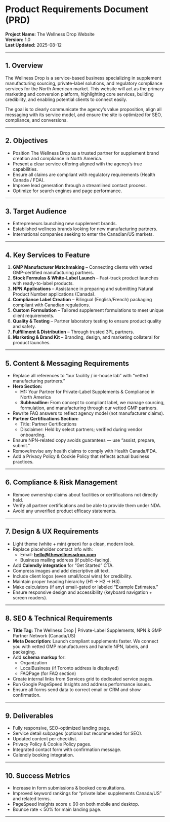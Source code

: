 # Product Requirements Document (PRD)  
**Project Name:** The Wellness Drop Website  
**Version:** 1.0  
**Last Updated:** 2025-08-12  

---

## 1. Overview  
The Wellness Drop is a service-based business specializing in supplement manufacturing sourcing, private-label solutions, and regulatory compliance services for the North American market. This website will act as the primary marketing and conversion platform, highlighting core services, building credibility, and enabling potential clients to connect easily.

The goal is to clearly communicate the agency’s value proposition, align all messaging with its service model, and ensure the site is optimized for SEO, compliance, and conversions.

---

## 2. Objectives  
- Position The Wellness Drop as a trusted partner for supplement brand creation and compliance in North America.  
- Present a clear service offering aligned with the agency’s true capabilities.  
- Ensure all claims are compliant with regulatory requirements (Health Canada / FDA).  
- Improve lead generation through a streamlined contact process.  
- Optimize for search engines and page performance.  

---

## 3. Target Audience  
- Entrepreneurs launching new supplement brands.  
- Established wellness brands looking for new manufacturing partners.  
- International companies seeking to enter the Canadian/US markets.  

---

## 4. Key Services to Feature  
1. **GMP Manufacturer Matchmaking** – Connecting clients with vetted GMP-certified manufacturing partners.  
2. **Stock Formulas & White-Label Launch** – Fast-track product launches with ready-to-label products.  
3. **NPN Applications** – Assistance in preparing and submitting Natural Product Number applications (Canada).  
4. **Compliance Label Creation** – Bilingual (English/French) packaging compliant with Canadian regulations.  
5. **Custom Formulation** – Tailored supplement formulations to meet unique client requirements.  
6. **Quality & Testing** – Partner laboratory testing to ensure product quality and safety.  
7. **Fulfillment & Distribution** – Through trusted 3PL partners.  
8. **Marketing & Brand Kit** – Branding, design, and marketing collateral for product launches.  

---

## 5. Content & Messaging Requirements  
- Replace all references to “our facility / in-house lab” with “vetted manufacturing partners.”  
- **Hero Section:**
  - **H1:** Your Partner for Private-Label Supplements & Compliance in North America  
  - **Subheadline:** From concept to compliant label, we manage sourcing, formulation, and manufacturing through our vetted GMP partners.  
- Rewrite FAQ answers to reflect agency model (not manufacturer claims).  
- **Partner Certifications Section:**  
  - Title: Partner Certifications  
  - Disclaimer: Held by select partners; verified during vendor onboarding.  
- Ensure NPN-related copy avoids guarantees — use “assist, prepare, submit.”  
- Remove/revise any health claims to comply with Health Canada/FDA.  
- Add a Privacy Policy & Cookie Policy that reflects actual business practices.  

---

## 6. Compliance & Risk Management  
- Remove ownership claims about facilities or certifications not directly held.  
- Verify all partner certifications and be able to provide them under NDA.  
- Avoid any unverified product efficacy statements.  

---

## 7. Design & UX Requirements  
- Light theme (white + mint green) for a clean, modern look.  
- Replace placeholder contact info with:  
  - Email: **hello@thewellnessdrop.com**  
  - Business mailing address (if public-facing).  
- Add **Calendly integration** for “Get Started” CTA.  
- Compress images and add descriptive alt text.  
- Include client logos (even small/local wins) for credibility.  
- Maintain proper heading hierarchy (H1 → H2 → H3).  
- Make calculators (if any) email-gated or labeled “Example Estimates.”  
- Ensure responsive design and accessibility (keyboard navigation + screen readers).  

---

## 8. SEO & Technical Requirements  
- **Title Tag:** The Wellness Drop | Private-Label Supplements, NPN & GMP Partner Network (Canada/US)  
- **Meta Description:** Launch compliant supplements faster. We connect you with vetted GMP manufacturers and handle NPN, labels, and packaging.  
- Add **schema markup** for:
  - Organization
  - LocalBusiness (if Toronto address is displayed)
  - FAQPage (for FAQ section)  
- Create internal links from Services grid to dedicated service pages.  
- Run Google PageSpeed Insights and address performance issues.  
- Ensure all forms send data to correct email or CRM and show confirmation.  

---

## 9. Deliverables  
- Fully responsive, SEO-optimized landing page.  
- Service detail subpages (optional but recommended for SEO).  
- Updated content per checklist.  
- Privacy Policy & Cookie Policy pages.  
- Integrated contact form with confirmation message.  
- Calendly booking integration.  

---

## 10. Success Metrics  
- Increase in form submissions & booked consultations.  
- Improved keyword rankings for “private label supplements Canada/US” and related terms.  
- PageSpeed Insights score ≥ 90 on both mobile and desktop.  
- Bounce rate < 50% for main landing page.  

---
